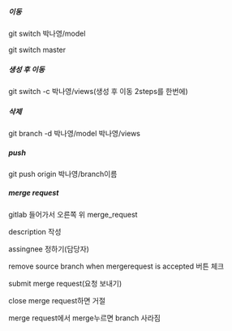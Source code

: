 ##### 이동

git switch 박나영/model

git switch master



##### 생성 후 이동

git switch -c 박나영/views(생성 후 이동 2steps를 한번에)



##### 삭제

git branch -d 박나영/model 박나영/views



##### push

git push origin 박나영/branch이름



##### merge request

gitlab 들어가서 오른쪽 위 merge_request

description 작성

assingnee 정하기(담당자)

remove source branch when mergerequest is accepted 버튼 체크

submit merge request(요청 보내기)



close merge request하면 거절

merge request에서 merge누르면 branch 사라짐